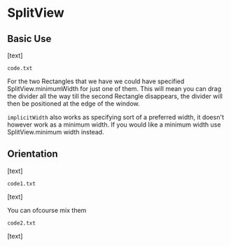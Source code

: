 # SplitView



## Basic Use

[text]

`code.txt`

For the two Rectangles that we have we could have specified SplitView.minimumWidth for just one of them. This will mean you can drag the divider all the way till the second Rectangle disappears, the divider will then be positioned at the edge of the window.

`implicitWidth` also works as specifying sort of a preferred width, it doesn't however work as a minimum width. If you would like a minimum width use SplitView.minimum width instead.



## Orientation

[text]

`code1.txt`

[text]



You can ofcourse mix them

`code2.txt`

[text]


